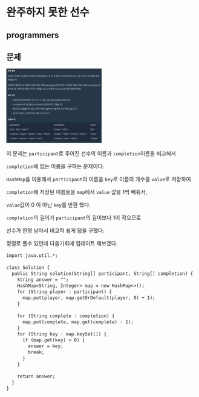 # 완주하지 못한 선수

## programmers

## 문제

<img src="./images/notCompletedPlayer-1.png" width="50%">


이 문제는 `participant`로 주어진 선수의 이름과 `completion`이름을 비교해서 

`completion`에 없는 이름을 구하는 문제이다.

`HashMap`을 이용해서 `participant`의 이름을 `key`로 이름의 개수를 `value`로 저장하여

`completion`에 저장된 이름들을 `map`에서 `value` 값을 1씩 빼줘서,

`value`값이 0 이 아닌 `key`를 반환 했다. 

`completion`의 길이가 `participant`의 길이보다 1이 작으므로 

선수가 한명 남아서 비교적 쉽게 답을 구했다.

정렬로 풀수 있던데 다음기회에 업데이트 해보겠다.

```
import java.util.*;

class Solution {
  public String solution(String[] participant, String[] completion) {
    String answer = "";
    HashMap<String, Integer> map = new HashMap<>();
    for (String player : participant) {
      map.put(player, map.getOrDefault(player, 0) + 1);
    }

    for (String complete : completion) {
      map.put(complete, map.get(complete) - 1);
    }
    for (String key : map.keySet()) {
      if (map.get(key) > 0) {
        answer = key;
        break;
      }
    }

    return answer;
  }
}
```